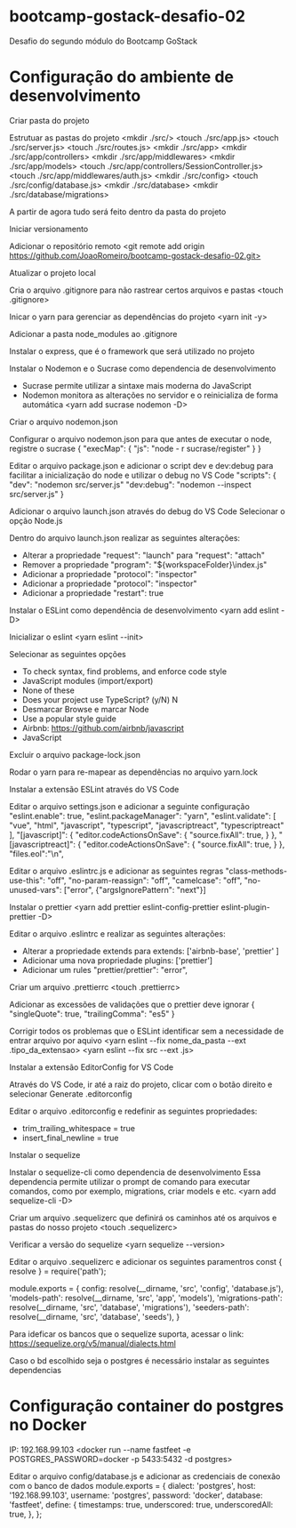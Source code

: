 # bootcamp-gostack-desafio-02
Desafio do segundo módulo do Bootcamp GoStack

# Configuração do ambiente de desenvolvimento
Criar pasta do projeto
<mkdir desafio02>

Estrutuar as pastas do projeto
<mkdir ./src/>
<touch ./src/app.js>
<touch ./src/server.js>
<touch ./src/routes.js>
<mkdir ./src/app>
<mkdir ./src/app/controllers>
<mkdir ./src/app/middlewares>
<mkdir ./src/app/models>
<touch ./src/app/controllers/SessionController.js>
<touch ./src/app/middlewares/auth.js>
<mkdir ./src/config>
<touch ./src/config/database.js>
<mkdir ./src/database>
<mkdir ./src/database/migrations>

A partir de agora tudo será feito dentro da pasta do projeto

Iniciar versionamento
<git init>

Adicionar o repositório remoto
<git remote add origin https://github.com/JoaoRomeiro/bootcamp-gostack-desafio-02.git>

Atualizar o projeto local
<git pull origin master>

Cria o arquivo .gitignore para não rastrear certos arquivos e pastas
<touch .gitignore>

Inicar o yarn para gerenciar as dependências do projeto
<yarn init -y>

Adicionar a pasta node_modules ao .gitignore

Instalar o express, que é o framework que será utilizado no projeto
<yarn add express>

Instalar o Nodemon e o Sucrase como dependencia de desenvolvimento
- Sucrase permite utilizar a sintaxe mais moderna do JavaScript
- Nodemon monitora as alterações no servidor e o reinicializa de forma automática
<yarn add sucrase nodemon -D>

Criar o arquivo nodemon.json
<touch nodemon.json>

Configurar o arquivo nodemon.json para que antes de executar o node, registre o sucrase
{
    "execMap": {
        "js": "node - r sucrase/register"
    }
}

Editar o arquivo package.json e adicionar o script dev e dev:debug para facilitar a inicialização do node
e utilizar o debug no VS Code
"scripts": {
    "dev": "nodemon src/server.js"
    "dev:debug": "nodemon --inspect src/server.js"
}

Adicionar o arquivo launch.json através do debug do VS Code
Selecionar o opção Node.js

Dentro do arquivo launch.json realizar as seguintes alterações:
- Alterar a propriedade "request": "launch" para "request": "attach"
- Remover a propriedade "program": "${workspaceFolder}\\index.js"
- Adicionar a propriedade "protocol": "inspector"
- Adicionar a propriedade "protocol": "inspector"
- Adicionar a propriedade "restart": true

Instalar o ESLint como dependência de desenvolvimento
<yarn add eslint -D>

Inicializar o eslint
<yarn eslint --init>

Selecionar as seguintes opções
- To check syntax, find problems, and enforce code style
- JavaScript modules (import/export)
- None of these
- Does your project use TypeScript? (y/N) N
- Desmarcar Browse e marcar Node
- Use a popular style guide
- Airbnb: https://github.com/airbnb/javascript
- JavaScript

Excluir o arquivo package-lock.json
<rm package-lock.json>

Rodar o yarn para re-mapear as dependências no arquivo yarn.lock
<yarn>

Instalar a extensão ESLint através do VS Code

Editar o arquivo settings.json e adicionar a seguinte configuração
"eslint.enable": true,
"eslint.packageManager": "yarn",
"eslint.validate": [
    "vue",
    "html",
    "javascript",
    "typescript",
    "javascriptreact",
    "typescriptreact"
],
"[javascript]": {
    "editor.codeActionsOnSave": {
        "source.fixAll": true,
    }
},
"[javascriptreact]": {
    "editor.codeActionsOnSave": {
        "source.fixAll": true,
    }
},
"files.eol":"\n",

Editar o arquivo .eslintrc.js e adicionar as seguintes regras
"class-methods-use-this": "off",
"no-param-reassign": "off",
"camelcase": "off",
"no-unused-vars": ["error", {"argsIgnorePattern": "next"}]

Instalar o prettier
<yarn add prettier eslint-config-prettier eslint-plugin-prettier -D>

Editar o arquivo .eslintrc e realizar as seguintes alterações:
- Alterar a propriedade extends para extends: ['airbnb-base', 'prettier' ]
- Adicionar uma nova propriedade plugins: ['prettier']
- Adicionar um rules "prettier/prettier": "error",

Criar um arquivo .prettierrc
<touch .prettierrc>

Adicionar as excessões de validações que o prettier deve ignorar
{
    "singleQuote": true,
    "trailingComma": "es5"
}

Corrigir todos os problemas que o ESLint identificar sem a necessidade de entrar arquivo por aquivo
<yarn eslint --fix nome_da_pasta --ext .tipo_da_extensao>
<yarn eslint --fix src --ext .js>

Instalar a extensão EditorConfig for VS Code

Através do VS Code, ir até a raiz do projeto, clicar com o botão direito e selecionar Generate .editorconfig

Editar o arquivo .editorconfig e redefinir as seguintes propriedades:
- trim_trailing_whitespace = true
- insert_final_newline = true

Instalar o sequelize
<yarn add sequelize>

Instalar o sequelize-cli como dependencia de desenvolvimento
Essa dependencia permite utilizar o prompt de comando para executar comandos, como por exemplo, migrations, criar models e etc.
<yarn add sequelize-cli -D>

Criar um arquivo .sequelizerc que definirá os caminhos até os arquivos e pastas do nosso projeto
<touch .sequelizerc>

Verificar a versão do sequelize
<yarn sequelize --version>

Editar o arquivo .sequelizerc e adicionar os seguintes paramentros
const { resolve } = require('path');

module.exports = {
    config: resolve(__dirname, 'src', 'config', 'database.js'),
    'models-path': resolve(__dirname, 'src', 'app', 'models'),
    'migrations-path': resolve(__dirname, 'src', 'database', 'migrations'),
    'seeders-path': resolve(__dirname, 'src', 'database', 'seeds'),
}

Para ideficar os bancos que o sequelize suporta, acessar o link: https://sequelize.org/v5/manual/dialects.html

Caso o bd escolhido seja o postgres é necessário instalar as seguintes dependencias
<yarn add pg pg-hstore>

# Configuração container do postgres no Docker

IP: 192.168.99.103
<docker run --name fastfeet -e POSTGRES_PASSWORD=docker -p 5433:5432 -d postgres>

Editar o arquivo config/database.js e adicionar as credenciais de conexão com o banco de dados
module.exports = {
    dialect: 'postgres',
    host: '192.168.99.103',
    username: 'postgres',
    password: 'docker',
    database: 'fastfeet',
    define: {
        timestamps: true,
        underscored: true,
        underscoredAll: true,
    },
};
